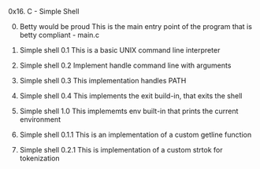 0x16. C - Simple Shell

0. Betty would be proud
This is the main entry point of the program that is betty compliant - main.c

1. Simple shell 0.1
This is a basic UNIX command line interpreter

2. Simple shell 0.2
Implement handle command line with arguments

3. Simple shell 0.3
This implementation handles PATH

4. Simple shell 0.4
This implements the exit build-in, that exits the shell

5. Simple shell 1.0
This implememts env built-in that prints the current environment

6. Simple shell 0.1.1
This is an implementation of a custom getline function

7. Simple shell 0.2.1
This is implementation of a custom strtok for tokenization
